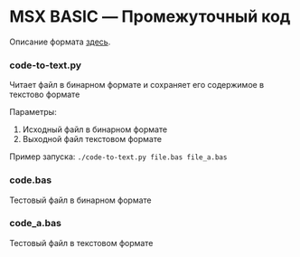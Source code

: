 # MSX BASIC — Промежуточный код

Описание формата [здесь](https://sysadminmosaic.ru/msx/basic_intermediate_code/).

<a name="codetotextt"></a>
### code-to-text.py
Читает файл в бинарном формате и сохраняет его содержимое в текстово формате

Параметры:
1. Исходный файл в бинарном формате
2. Выходной файл текстовом формате

Пример запуска:
`./code-to-text.py file.bas file_a.bas`

<a name="codebas"></a>
### code.bas
Тестовый файл в бинарном формате

<a name="codeabas"></a>
### code_a.bas
Тестовый файл в текстовом формате

